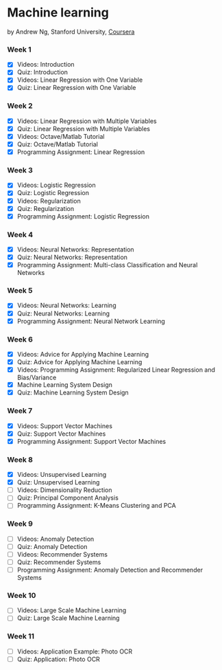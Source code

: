 # Machine learning
by Andrew Ng, Stanford University, [Coursera](https://www.coursera.org/learn/machine-learning/home/welcome)

### Week 1
- [X] Videos: Introduction
- [X] Quiz: Introduction
- [X] Videos: Linear Regression with One Variable
- [X] Quiz: Linear Regression with One Variable
### Week 2
- [X] Videos: Linear Regression with Multiple Variables
- [X] Quiz: Linear Regression with Multiple Variables
- [X] Videos: Octave/Matlab Tutorial
- [X] Quiz: Octave/Matlab Tutorial
- [X] Programming Assignment: Linear Regression
### Week 3
- [X] Videos: Logistic Regression
- [X] Quiz: Logistic Regression
- [X] Videos: Regularization
- [X] Quiz: Regularization
- [X] Programming Assignment: Logistic Regression
### Week 4
- [X] Videos: Neural Networks: Representation
- [X] Quiz: Neural Networks: Representation
- [X] Programming Assignment: Multi-class Classification and Neural Networks
### Week 5
- [X] Videos: Neural Networks: Learning
- [X] Quiz: Neural Networks: Learning
- [X] Programming Assignment: Neural Network Learning
### Week 6
- [X] Videos: Advice for Applying Machine Learning
- [X] Quiz: Advice for Applying Machine Learning
- [X] Videos: Programming Assignment: Regularized Linear Regression and Bias/Variance
- [X] Machine Learning System Design
- [X] Quiz: Machine Learning System Design
### Week 7
- [X] Videos: Support Vector Machines
- [X] Quiz: Support Vector Machines
- [X] Programming Assignment: Support Vector Machines
### Week 8
- [X] Videos: Unsupervised Learning
- [X] Quiz: Unsupervised Learning
- [ ] Videos: Dimensionality Reduction
- [ ] Quiz: Principal Component Analysis
- [ ] Programming Assignment: K-Means Clustering and PCA
### Week 9
- [ ] Videos: Anomaly Detection
- [ ] Quiz: Anomaly Detection
- [ ] Videos: Recommender Systems
- [ ] Quiz: Recommender Systems
- [ ] Programming Assignment: Anomaly Detection and Recommender Systems
### Week 10
- [ ] Videos: Large Scale Machine Learning
- [ ] Quiz: Large Scale Machine Learning
### Week 11
- [ ] Videos: Application Example: Photo OCR
- [ ] Quiz: Application: Photo OCR
